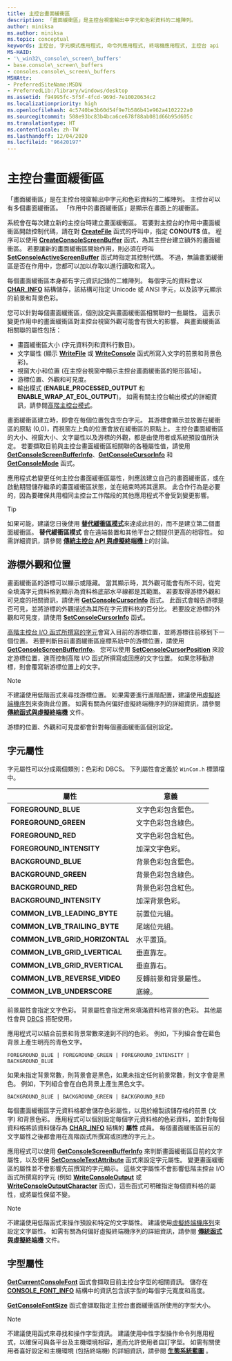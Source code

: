 ```yaml
---
title: 主控台畫面緩衝區
description: 「畫面緩衝區」是主控台視窗輸出中字元和色彩資料的二維陣列。
author: miniksa
ms.author: miniksa
ms.topic: conceptual
keywords: 主控台, 字元模式應用程式, 命令列應用程式, 終端機應用程式, 主控台 api
MS-HAID:
- '\_win32\_console\_screen\_buffers'
- base.console\_screen\_buffers
- consoles.console\_screen\_buffers
MSHAttr:
- PreferredSiteName:MSDN
- PreferredLib:/library/windows/desktop
ms.assetid: f94995fc-5f5f-4fcd-969d-7e10020634c2
ms.localizationpriority: high
ms.openlocfilehash: 4c5740be3b60d54f9e7b586b41e962a4102222a0
ms.sourcegitcommit: 508e93bc83b4bca6ce678f88ab081d66b95d605c
ms.translationtype: HT
ms.contentlocale: zh-TW
ms.lasthandoff: 12/04/2020
ms.locfileid: "96420197"
---
```

# <a name="console-screen-buffers"></a>主控台畫面緩衝區

「畫面緩衝區」是在主控台視窗輸出中字元和色彩資料的二維陣列。 主控台可以有多個畫面緩衝區。 「作用中的畫面緩衝區」是顯示在畫面上的緩衝區。

系統會在每次建立新的主控台時建立畫面緩衝區。 若要對主控台的作用中畫面緩衝區開啟控制代碼，請在對 [**CreateFile**](https://msdn.microsoft.com/library/windows/desktop/aa363858) 函式的呼叫中，指定 **CONOUT$** 值。 程序可以使用 [**CreateConsoleScreenBuffer**](createconsolescreenbuffer.md) 函式，為其主控台建立額外的畫面緩衝區。 若要讓新的畫面緩衝區開始作用，則必須在呼叫 [**SetConsoleActiveScreenBuffer**](setconsoleactivescreenbuffer.md) 函式時指定其控制代碼。 不過，無論畫面緩衝區是否在作用中，您都可以加以存取以進行讀取和寫入。

每個畫面緩衝區本身都有字元資訊記錄的二維陣列。 每個字元的資料會以 [**CHAR\_INFO**](char-info-str.md) 結構儲存，該結構可指定 Unicode 或 ANSI 字元，以及該字元顯示的前景和背景色彩。

您可以針對每個畫面緩衝區，個別設定與畫面緩衝區相關聯的一些屬性。 這表示變更作用中的畫面緩衝區對主控台視窗外觀可能會有很大的影響。 與畫面緩衝區相關聯的屬性包括：

- 畫面緩衝區大小 (字元資料列和資料行數目)。
- 文字屬性 (顯示 [**WriteFile**](https://msdn.microsoft.com/library/windows/desktop/aa365747) 或 [**WriteConsole**](writeconsole.md) 函式所寫入文字的前景和背景色彩)。
- 視窗大小和位置 (在主控台視窗中顯示主控台畫面緩衝區的矩形區域)。
- 游標位置、外觀和可見度。
- 輸出模式 (**ENABLE\_PROCESSED\_OUTPUT** 和 **ENABLE\_WRAP\_AT\_EOL\_OUTPUT**)。 如需有關主控台輸出模式的詳細資訊，請參閱[高階主控台模式](high-level-console-modes.md)。

畫面緩衝區建立時，即會在每個位置包含空白字元。 其游標會顯示並放置在緩衝區的原點 (0,0)，而視窗左上角的位置會放在緩衝區的原點上。 主控台畫面緩衝區的大小、視窗大小、文字屬性以及游標的外觀，都是由使用者或系統預設值所決定。 若要擷取目前與主控台畫面緩衝區相關聯的各種屬性值，請使用 [**GetConsoleScreenBufferInfo**](getconsolescreenbufferinfo.md)、[**GetConsoleCursorInfo**](getconsolecursorinfo.md) 和 [**GetConsoleMode**](getconsolemode.md) 函式。

應用程式若變更任何主控台畫面緩衝區屬性，則應該建立自己的畫面緩衝區，或在啟動期間儲存繼承的畫面緩衝區狀態，並在結束時將其還原。 此合作行為是必要的，因為要確保共用相同主控台工作階段的其他應用程式不會受到變更影響。

> [!TIP]
> 如果可能，建議您日後使用 [**替代緩衝區模式**](console-virtual-terminal-sequences.md#alternate-screen-buffer)來達成此目的，而不是建立第二個畫面緩衝區。 **替代緩衝區模式** 會在遠端裝置和其他平台之間提供更高的相容性。 如需詳細資訊，請參閱 [**傳統主控台 API 與虛擬終端機**](classic-vs-vt.md)上的討論。

## <a name="cursor-appearance-and-position"></a>游標外觀和位置

畫面緩衝區的游標可以顯示或隱藏。 當其顯示時，其外觀可能會有所不同，從完全填滿字元資料格到顯示為資料格底部水平線都是其範圍。 若要取得游標外觀和可見度的相關資訊，請使用 [**GetConsoleCursorInfo**](getconsolecursorinfo.md) 函式。 此函式會報告游標是否可見，並將游標的外觀描述為其所在字元資料格的百分比。 若要設定游標的外觀和可見度，請使用 [**SetConsoleCursorInfo**](setconsolecursorinfo.md) 函式。

[高階主控台 I/O 函式所撰寫的字元](high-level-console-i-o.md)會寫入目前的游標位置，並將游標往前移到下一個位置。 若要判斷目前畫面緩衝區座標系統中的游標位置，請使用 [**GetConsoleScreenBufferInfo**](getconsolescreenbufferinfo.md)。 您可以使用 [**SetConsoleCursorPosition**](setconsolecursorposition.md) 來設定游標位置，進而控制高階 I/O 函式所撰寫或回應的文字位置。 如果您移動游標，則會覆寫新游標位置上的文字。

> [!NOTE]
> 不建議使用低階函式來尋找游標位置。 如果需要進行進階配置，建議使用[虛擬終端機序列](console-virtual-terminal-sequences.md)來查詢此位置。 如需有關為何偏好虛擬終端機序列的詳細資訊，請參閱 **[傳統函式與虛擬終端機](classic-vs-vt.md)** 文件。

游標的位置、外觀和可見度都會針對每個畫面緩衝區個別設定。

## <a name="character-attributes"></a>字元屬性

字元屬性可以分成兩個類別：色彩和 DBCS。 下列屬性會定義於 `WinCon.h` 標頭檔中。

| 屬性 | 意義 |
|-|-|
| **FOREGROUND\_BLUE** | 文字色彩包含藍色。 |
| **FOREGROUND\_GREEN** | 文字色彩包含綠色。 |
| **FOREGROUND\_RED** | 文字色彩包含紅色。 |
| **FOREGROUND\_INTENSITY** | 加深文字色彩。 |
| **BACKGROUND\_BLUE** | 背景色彩包含藍色。 |
| **BACKGROUND\_GREEN** | 背景色彩包含綠色。 |
| **BACKGROUND\_RED** | 背景色彩包含紅色。 |
| **BACKGROUND\_INTENSITY** | 加深背景色彩。 |
| **COMMON\_LVB\_LEADING\_BYTE** | 前置位元組。 |
| **COMMON\_LVB\_TRAILING\_BYTE** | 尾端位元組。 |
| **COMMON\_LVB\_GRID\_HORIZONTAL** | 水平置頂。 |
| **COMMON\_LVB\_GRID\_LVERTICAL** | 垂直靠左。 |
| **COMMON\_LVB\_GRID\_RVERTICAL** | 垂直靠右。 |
| **COMMON\_LVB\_REVERSE\_VIDEO** | 反轉前景和背景屬性。 |
| **COMMON\_LVB\_UNDERSCORE** | 底線。 |

前景屬性會指定文字色彩。 背景屬性會指定用來填滿資料格背景的色彩。 其他屬性會與 [DBCS](https://msdn.microsoft.com/library/windows/desktop/dd317794) 搭配使用。

應用程式可以結合前景和背景常數來達到不同的色彩。 例如，下列組合會在藍色背景上產生明亮的青色文字。

`FOREGROUND_BLUE | FOREGROUND_GREEN | FOREGROUND_INTENSITY | BACKGROUND_BLUE`

如果未指定背景常數，則背景會是黑色，如果未指定任何前景常數，則文字會是黑色。 例如，下列組合會在白色背景上產生黑色文字。

`BACKGROUND_BLUE | BACKGROUND_GREEN | BACKGROUND_RED`

每個畫面緩衝區字元資料格都會儲存色彩屬性，以用於繪製該儲存格的前景 (文字) 和背景色彩。 應用程式可以個別設定每個字元資料格的色彩資料，並針對每個資料格將該資料儲存為 [**CHAR\_INFO**](char-info-str.md) 結構的 **屬性** 成員。 每個畫面緩衝區目前的文字屬性之後都會用在高階函式所撰寫或回應的字元上。

應用程式可以使用 [**GetConsoleScreenBufferInfo**](getconsolescreenbufferinfo.md) 來判斷畫面緩衝區目前的文字屬性，以及使用 [**SetConsoleTextAttribute**](setconsoletextattribute.md) 函式來設定字元屬性。 變更畫面緩衝區的屬性並不會影響先前撰寫的字元顯示。 這些文字屬性不會影響低階主控台 I/O 函式所撰寫的字元 (例如 [**WriteConsoleOutput**](writeconsoleoutput.md) 或 [**WriteConsoleOutputCharacter**](writeconsoleoutputcharacter.md) 函式)，這些函式可明確指定每個資料格的屬性，或將屬性保留不變。

> [!NOTE]
> 不建議使用低階函式來操作預設和特定的文字屬性。 建議使用[虛擬終端機序列](console-virtual-terminal-sequences.md)來設定文字屬性。 如需有關為何偏好虛擬終端機序列的詳細資訊，請參閱 **[傳統函式與虛擬終端機](classic-vs-vt.md)** 文件。

## <a name="font-attributes"></a>字型屬性

[**GetCurrentConsoleFont**](getcurrentconsolefont.md) 函式會擷取目前主控台字型的相關資訊。 儲存在 [**CONSOLE\_FONT\_INFO**](console-font-info-str.md) 結構中的資訊包含該字型的每個字元寬度和高度。

[**GetConsoleFontSize**](getconsolefontsize.md) 函式會擷取指定主控台畫面緩衝區所使用的字型大小。

> [!NOTE]
> 不建議使用函式來尋找和操作字型資訊。 建議使用中性字型操作命令列應用程式，以確保可與各平台及主機環境相容，進而允許使用者自訂字型。 如需有關使用者喜好設定和主機環境 (包括終端機) 的詳細資訊，請參閱 **[生態系統藍圖](ecosystem-roadmap.md)** 。
